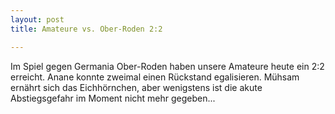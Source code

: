```yaml
---
layout: post
title: Amateure vs. Ober-Roden 2:2

---
```


Im Spiel gegen Germania Ober-Roden haben unsere Amateure heute ein 2:2 erreicht. Anane konnte zweimal einen Rückstand egalisieren. Mühsam ernährt sich das Eichhörnchen, aber wenigstens ist die akute Abstiegsgefahr im Moment nicht mehr gegeben...


